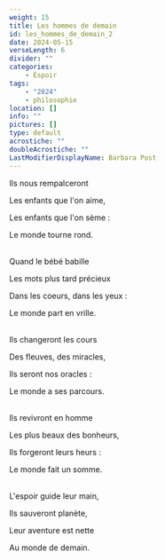 ```yaml
---
weight: 15
title: Les hommes de demain
id: les_hommes_de_demain_2
date: 2024-05-15
verseLength: 6
divider: ""
categories:
    - Espoir
tags:
    - "2024"
    - philosophie
location: []
info: ""
pictures: []
type: default
acrostiche: ""
doubleAcrostiche: ""
LastModifierDisplayName: Barbara Post
---
```

Ils nous rempalceront

Les enfants que l'on aime,

Les enfants que l'on sème :

Le monde tourne rond.

 \
Quand le bébé babille

Les mots plus tard précieux

Dans les coeurs, dans les yeux :

Le monde part en vrille.

 \
Ils changeront les cours

Des fleuves, des miracles,

Ils seront nos oracles :

Le monde a ses parcours.

 \
Ils revivront en homme

Les plus beaux des bonheurs,

Ils forgeront leurs heurs :

Le monde fait un somme.

 \
L'espoir guide leur main,

Ils sauveront planète,

Leur aventure est nette

Au monde de demain.
